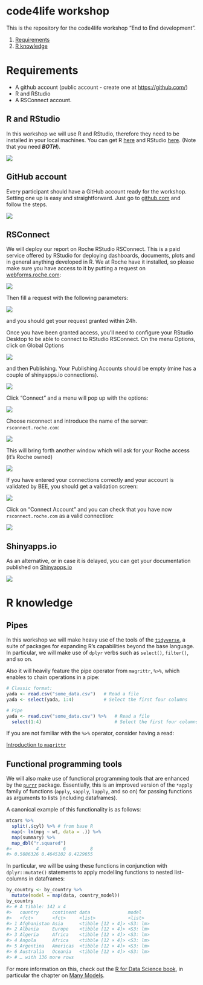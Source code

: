 
<!-- README.md is generated from README.Rmd. Please edit that file -->

# code4life workshop

This is the repository for the code4life workshop “End to End
development”.

1.  [Requirements](#req1)
2.  [R knowledge](#rknow)

# Requirements

  - A github account (public account - create one at
    <https://github.com/>)
  - R and RStudio
  - A RSConnect account.

## R and RStudio

In this workshop we will use R and RStudio, therefore they need to be
installed in your local machines. You can get R
[here](https://cran.r-project.org/) and RStudio
[here](https://www.rstudio.com/products/rstudio/download/#download).
(Note that you need ***BOTH***).

![](img/Rstudio.jpg)

## GitHub account

Every participant should have a GitHub account ready for the workshop.
Setting one up is easy and straightforward. Just go to
[github.com](github.com) and follow the steps.

![](img/github.jpg)

## RSConnect

We will deploy our report on Roche RStudio RSConnect. This is a paid
service offered by RStudio for deploying dashboards, documents, plots
and in general anything developed in R. We at Roche have it installed,
so please make sure you have access to it by putting a request on
[webforms.roche.com](webforms.roche.com):

![](img/webforms.jpg)

Then fill a request with the following parameters:

![](img/beerequest.jpg)

and you should get your request granted within 24h.

Once you have been granted access, you’ll need to configure your RStudio
Desktop to be able to connect to RStudio RSConnect. On the menu Options,
click on Global Options

![](img/options.jpg)

and then Publishing. Your Publishing Accounts should be empty (mine has
a couple of shinyapps.io connections).

![](img/publishing.jpg)

Click “Connect” and a menu will pop up with the options:

![](img/pubopts.jpg)

Choose rsconnect and introduce the name of the server:
`rsconnect.roche.com`:

![](img/rsconnect.jpg)

This will bring forth another window which will ask for your Roche
access (it’s Roche owned)

![](img/connectrs.jpg)

If you have entered your connections correctly and your account is
validated by BEE, you should get a validation screen:

![](img/verify.jpg)

Click on “Connect Account” and you can check that you have now
`rsconnect.roche.com` as a valid connection:

![](img/rsconnfinal.jpg)

## Shinyapps.io

As an alternative, or in case it is delayed, you can get your
documentation published on [Shinyapps.io](https://www.shinyapps.io/)

![](img/shinyappsio.jpg)

# R knowledge

## Pipes

In this workshop we will make heavy use of the tools of the
[`tidyverse`](https://www.tidyverse.org/), a suite of packages for
expanding R’s capabilities beyond the base language. In particular, we
will make use of `dplyr` verbs such as `select()`, `filter()`, and so
on.

Also it will heavily feature the pipe operator from `magrittr`, `%>%`,
which enables to chain operations in a pipe:

``` r
# Classic format: 
yada <- read.csv("some_data.csv")   # Read a file
yada <- select(yada, 1:4)           # Select the first four columns

# Pipe
yada <- read.csv("some_data.csv") %>%   # Read a file 
  select(1:4)                           # Select the first four columns
```

If you are not familiar with the `%>%` operator, consider having a read:

[Introduction to
`magrittr`](https://cran.r-project.org/web/packages/magrittr/vignettes/magrittr.html)

## Functional programming tools

We will also make use of functional programming tools that are enhanced
by the [`purrr`](https://purrr.tidyverse.org/) package. Essentially,
this is an improved version of the `*apply` family of functions
(`apply`, `sapply`, `lapply`, and so on) for passing functions as
arguments to lists (including dataframes).

A canonical example of this functionality is as follows:

``` r
mtcars %>%
  split(.$cyl) %>% # from base R
  map(~ lm(mpg ~ wt, data = .)) %>%
  map(summary) %>%
  map_dbl("r.squared")
#>         4         6         8 
#> 0.5086326 0.4645102 0.4229655
```

In particular, we will be using these functions in conjunction with
`dplyr::mutate()` statements to apply modelling functions to nested
list-columns in dataframes:

``` r
by_country <- by_country %>% 
  mutate(model = map(data, country_model))
by_country
#> # A tibble: 142 x 4
#>   country     continent data              model   
#>   <fct>       <fct>     <list>            <list>  
#> 1 Afghanistan Asia      <tibble [12 × 4]> <S3: lm>
#> 2 Albania     Europe    <tibble [12 × 4]> <S3: lm>
#> 3 Algeria     Africa    <tibble [12 × 4]> <S3: lm>
#> 4 Angola      Africa    <tibble [12 × 4]> <S3: lm>
#> 5 Argentina   Americas  <tibble [12 × 4]> <S3: lm>
#> 6 Australia   Oceania   <tibble [12 × 4]> <S3: lm>
#> # … with 136 more rows
```

For more information on this, check out the [R for Data Science
book](https://r4ds.had.co.nz/), in particular the chapter on [Many
Models](https://r4ds.had.co.nz/many-models.html#creating-list-columns).
